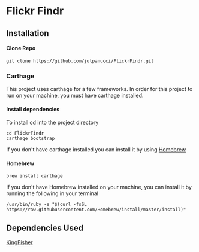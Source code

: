 # Flickr Findr

## Installation

#### Clone Repo

```
git clone https://github.com/julpanucci/FlickrFindr.git
```

### Carthage

This project uses carthage for a few frameworks. In order for this project to run on your machine, you must have carthage installed.

#### Install dependencies
To install cd into the project directory
```
cd FlickrFindr
carthage bootstrap
```

If you don't have carthage installed you can install it by using [Homebrew](https://brew.sh/)
#### Homebrew

```
brew install carthage
```

If you don't have Homebrew installed on your machine, you can install it by running the following in your terminal
```
/usr/bin/ruby -e "$(curl -fsSL https://raw.githubusercontent.com/Homebrew/install/master/install)"
```


## Dependencies Used
[KingFisher](https://github.com/onevcat/Kingfisher)
